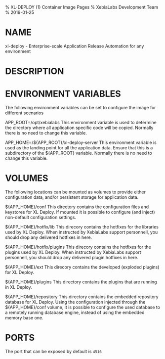 % XL-DEPLOY (1) Container Image Pages
% XebiaLabs Development Team
% 2019-01-25

# NAME
xl-deploy \- Enterprise-scale Application Release Automation for any environment

# DESCRIPTION

# ENVIRONMENT VARIABLES
The following environment variables can be set to configure the image for different scenarios

APP_ROOT=/opt/xebialabs
    This environment variable is used to determine the directory where all application specific code will be copied. Normally there is no need to change this variable.

APP_HOME=/${APP_ROOT}/xl-deploy-server
    This environment variable is used as the landing point for all the application data. Ensure that this is a subdirectory of the ${APP_ROOT} variable. Normally there is no need to change this variable.

# VOLUMES
The following locations can be mounted as volumes to provide either configuration data, and/or persistent storage for application data.

${APP_HOME}/conf
    This directory contains the configuration files and keystores for XL Deploy. If mounted it is possible to configure (and inject) non-default configuration settings.

${APP_HOME}/hotfix/lib
    This direcory contains the hotfixes for the libraries used by XL Deploy. When instructed by XebiaLabs support personnell, you should drop any delivered hotfixes in here.

${APP_HOME}/hotfix/plugins
    This direcory contains the hotfixes for the plugins used by XL Deploy. When instructed by XebiaLabs support personnell, you should drop any delivered plugin hotfixes in here.

${APP_HOME}/ext
    This direcory contains the developed (exploded plugins) for XL Deploy.

${APP_HOME}/plugins
    This directory contains the plugins that are running in XL Deploy.

${APP_HOME}/repository
    This directory contains the embedded repository database for XL Deploy. Using the configuration injected through the ${APP_HOME}/conf volume, it is possible to configure the used database to a remotely running database engine, instead of using the embedded memory base one.

# PORTS
The port that can be exposed by default is `4516`